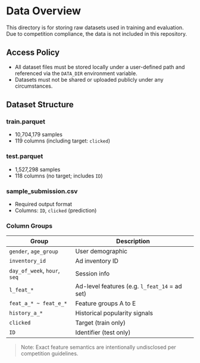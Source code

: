# Data Overview

This directory is for storing raw datasets used in training and evaluation.
Due to competition compliance, the data is not included in this repository.

## Access Policy

- All dataset files must be stored locally under a user-defined path and referenced via the `DATA_DIR` environment variable.
- Datasets must not be shared or uploaded publicly under any circumstances.

## Dataset Structure

### train.parquet

- 10,704,179 samples
- 119 columns (including target: `clicked`)

### test.parquet

- 1,527,298 samples
- 118 columns (no target; includes `ID`)

### sample_submission.csv

- Required output format
- Columns: `ID`, `clicked` (prediction)

### Column Groups

| Group          | Description |
|----------------|-------------|
| `gender`, `age_group` | User demographic |
| `inventory_id`        | Ad inventory ID |
| `day_of_week`, `hour`, `seq` | Session info |
| `l_feat_*`            | Ad-level features (e.g. `l_feat_14` = ad set) |
| `feat_a_* ~ feat_e_*` | Feature groups A to E |
| `history_a_*`         | Historical popularity signals |
| `clicked`             | Target (train only) |
| `ID`                  | Identifier (test only) |

> Note: Exact feature semantics are intentionally undisclosed per competition guidelines.

